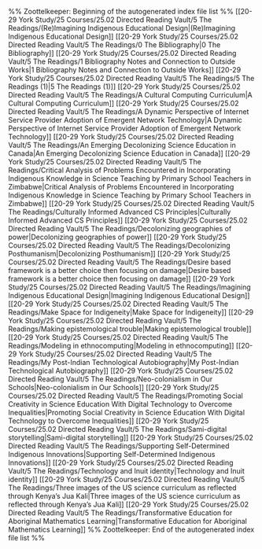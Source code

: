 %% Zoottelkeeper: Beginning of the autogenerated index file list  %%
 [[20-29 York Study/25 Courses/25.02 Directed Reading Vault/5 The Readings/(Re)Imagining Indigenous Educational Design|(Re)Imagining Indigenous Educational Design]]
 [[20-29 York Study/25 Courses/25.02 Directed Reading Vault/5 The Readings/0 The Bibliography|0 The Bibliography]]
 [[20-29 York Study/25 Courses/25.02 Directed Reading Vault/5 The Readings/1 Bibliography Notes and Connection to Outside Works|1 Bibliography Notes and Connection to Outside Works]]
 [[20-29 York Study/25 Courses/25.02 Directed Reading Vault/5 The Readings/5 The Readings (1)|5 The Readings (1)]]
 [[20-29 York Study/25 Courses/25.02 Directed Reading Vault/5 The Readings/A Cultural Computing Curriculum|A Cultural Computing Curriculum]]
 [[20-29 York Study/25 Courses/25.02 Directed Reading Vault/5 The Readings/A Dynamic Perspective of Internet Service Provider Adoption of Emergent Network Technology|A Dynamic Perspective of Internet Service Provider Adoption of Emergent Network Technology]]
 [[20-29 York Study/25 Courses/25.02 Directed Reading Vault/5 The Readings/An Emerging Decolonizing Science Education in Canada|An Emerging Decolonizing Science Education in Canada]]
 [[20-29 York Study/25 Courses/25.02 Directed Reading Vault/5 The Readings/Critical Analysis of Problems Encountered in Incorporating Indigenous Knowledge in Science Teaching by Primary School Teachers in Zimbabwe|Critical Analysis of Problems Encountered in Incorporating Indigenous Knowledge in Science Teaching by Primary School Teachers in Zimbabwe]]
 [[20-29 York Study/25 Courses/25.02 Directed Reading Vault/5 The Readings/Culturally Informed Advanced CS Principles|Culturally Informed Advanced CS Principles]]
 [[20-29 York Study/25 Courses/25.02 Directed Reading Vault/5 The Readings/Decolonizing geographies of power|Decolonizing geographies of power]]
 [[20-29 York Study/25 Courses/25.02 Directed Reading Vault/5 The Readings/Decolonizing Posthumanism|Decolonizing Posthumanism]]
 [[20-29 York Study/25 Courses/25.02 Directed Reading Vault/5 The Readings/Desire based framework is a better choice then focusing on damage|Desire based framework is a better choice then focusing on damage]]
 [[20-29 York Study/25 Courses/25.02 Directed Reading Vault/5 The Readings/Imagining Indigenous Educational Design|Imagining Indigenous Educational Design]]
 [[20-29 York Study/25 Courses/25.02 Directed Reading Vault/5 The Readings/Make Space for Indigeneity|Make Space for Indigeneity]]
 [[20-29 York Study/25 Courses/25.02 Directed Reading Vault/5 The Readings/Making epistemological trouble|Making epistemological trouble]]
 [[20-29 York Study/25 Courses/25.02 Directed Reading Vault/5 The Readings/Modeling in ethnocomputing|Modeling in ethnocomputing]]
 [[20-29 York Study/25 Courses/25.02 Directed Reading Vault/5 The Readings/My Post-Indian Technological Autobiography|My Post-Indian Technological Autobiography]]
 [[20-29 York Study/25 Courses/25.02 Directed Reading Vault/5 The Readings/Neo-colonialism in Our Schools|Neo-colonialism in Our Schools]]
 [[20-29 York Study/25 Courses/25.02 Directed Reading Vault/5 The Readings/Promoting Social Creativity in Science Education With Digital Technology to Overcome Inequalities|Promoting Social Creativity in Science Education With Digital Technology to Overcome Inequalities]]
 [[20-29 York Study/25 Courses/25.02 Directed Reading Vault/5 The Readings/Sami-digital storytelling|Sami-digital storytelling]]
 [[20-29 York Study/25 Courses/25.02 Directed Reading Vault/5 The Readings/Supporting Self-Determined Indigenous Innovations|Supporting Self-Determined Indigenous Innovations]]
 [[20-29 York Study/25 Courses/25.02 Directed Reading Vault/5 The Readings/Technology and Inuit identity|Technology and Inuit identity]]
 [[20-29 York Study/25 Courses/25.02 Directed Reading Vault/5 The Readings/Three images of the US science curriculum as reflected through Kenya’s Jua Kali|Three images of the US science curriculum as reflected through Kenya’s Jua Kali]]
 [[20-29 York Study/25 Courses/25.02 Directed Reading Vault/5 The Readings/Transformative Education for Aboriginal Mathematics Learning|Transformative Education for Aboriginal Mathematics Learning]]
%% Zoottelkeeper: End of the autogenerated index file list  %%
